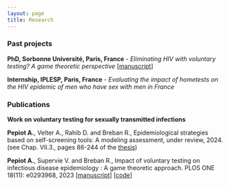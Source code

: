 ```yaml
---
layout: page
title: Research
---
```

### Past projects
__PhD, Sorbonne Université, Paris, France__ - *Eliminating HIV with voluntary testing? A game theoretic perspective* [[manuscript](https://apepiot.github.io/pdfs/PhDthesis_PEPIOT_defense.pdf)]

__Internship, IPLESP, Paris, France__ - *Evaluating the impact of hometests on the HIV epidemic of men who have sex with men in France*

### Publications

__Work on voluntary testing for sexually transmitted infections__

__Pepiot A.__, Velter A., Rahib D. and Breban R., Epidemiological strategies based on self-screening tools:
A modeling assessment, under review, 2024. (see Chap. VII.3., pages 86-244 of the [thesis](https://apepiot.github.io/pdfs/PhDthesis_PEPIOT_defense.pdf))

__Pepiot A.__, Supervie V. and Breban R., Impact of voluntary testing on infectious disease epidemiology : A game theoretic approach. PLOS ONE 18(11): e0293968, 2023 [[manuscript](https://journals.plos.org/plosone/article?id=10.1371/journal.pone.0293968)] [[code](https://github.com/apepiot/voluntary-testing-game)]
<!-- A list is also available [online](http://scholar.google.co.uk/citations?user=LTOTl0YAAAAJ) -->
